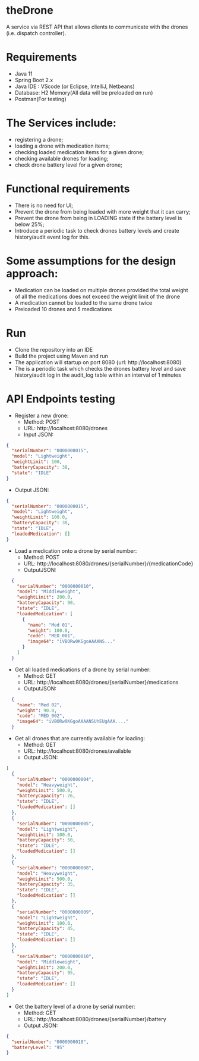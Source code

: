 # theDrone 
A service via REST API that allows clients to communicate with the drones (i.e. dispatch controller).

# Requirements
 - Java 11
 - Spring Boot 2.x
 - Java IDE : VScode (or Eclipse, IntelliJ, Netbeans)
 - Database: H2 Memory(All data will be preloaded on run)
 - Postman(For testing)

# The Services include:
 - registering a drone;
 - loading a drone with medication items;
 - checking loaded medication items for a given drone;
 - checking available drones for loading;
 - check drone battery level for a given drone;

# Functional requirements
 - There is no need for UI;
 - Prevent the drone from being loaded with more weight that it can carry;
 - Prevent the drone from being in LOADING state if the battery level is below 25%;
 - Introduce a periodic task to check drones battery levels and create history/audit event log for this.

# Some assumptions for the design approach:
 - Medication can be loaded on multiple drones provided the total weight of all the medications does not exceed the weight limit of the drone
 - A medication cannot be loaded to the same drone twice
 - Preloaded 10 drones and 5 medications

# Run
 - Clone the repository into an IDE
 - Build the project using Maven and run
 - The application will startup on port 8080 {url: http://localhost:8080}
 - The is a periodic task which checks the drones battery level and save history/audit log in the audit_log table within an interval of 1 minutes

# API Endpoints testing
 - Register a new drone: 
    - Method: POST 
    - URL: http://localhost:8080/drones
    * Input JSON:
```json
{
  "serialNumber": "0000000015",
  "model": "Lightweight",
  "weightLimit": 100,
  "batteryCapacity": 38,
  "state": "IDLE"
}
```
  * Output JSON:
```json
{
  "serialNumber": "0000000015",
  "model": "Lightweight",
  "weightLimit": 100.0,
  "batteryCapacity": 38,
  "state": "IDLE",
  "loadedMedication": []
}
```
 - Load a medication onto a drone by serial number: 
    - Method: POST 
    - URL: http://localhost:8080/drones/{serialNumber}/{medicationCode}
    * OutputJSON:
```json
  {
    "serialNumber": "0000000010",
    "model": "Middleweight",
    "weightLimit": 200.0,
    "batteryCapacity": 90,
    "state": "IDLE",
    "loadedMedication": [
      {
        "name": "Med 01",
        "weight": 100.0,
        "code": "MED_001",
        "image64": "iVBORw0KGgoAAAANS..."
      }
    ]
  }
```

 - Get all loaded medications of a drone by serial number: 
    - Method: GET 
    - URL: http://localhost:8080/drones/{serialNumber}/medications
    * OutputJSON:
```json
  {
    "name": "Med 02",
    "weight": 90.0,
    "code": "MED_002",
    "image64": "iVBORw0KGgoAAAANSUhEUgAAA...."
  }
```

 - Get all drones that are currently available for loading:
    - Method: GET 
    - URL: http://localhost:8080/drones/available
    * Output JSON:
```json
[
  {
    "serialNumber": "0000000004",
    "model": "Heavyweight",
    "weightLimit": 500.0,
    "batteryCapacity": 26,
    "state": "IDLE",
    "loadedMedication": []
  },
  {
    "serialNumber": "0000000005",
    "model": "Lightweight",
    "weightLimit": 100.0,
    "batteryCapacity": 50,
    "state": "IDLE",
    "loadedMedication": []
  },
  {
    "serialNumber": "0000000008",
    "model": "Heavyweight",
    "weightLimit": 500.0,
    "batteryCapacity": 35,
    "state": "IDLE",
    "loadedMedication": []
  },
  {
    "serialNumber": "0000000009",
    "model": "Lightweight",
    "weightLimit": 100.0,
    "batteryCapacity": 45,
    "state": "IDLE",
    "loadedMedication": []
  },
  {
    "serialNumber": "0000000010",
    "model": "Middleweight",
    "weightLimit": 200.0,
    "batteryCapacity": 95,
    "state": "IDLE",
    "loadedMedication": []
  }
]
```

 - Get the battery level of a drone by serial number: 
    - Method: GET
    - URL: http://localhost:8080/drones/{serialNumber}/battery
    * Output JSON:
```json
{
  "serialNumber": "0000000010",
  "batteryLevel": "95"
}
```













